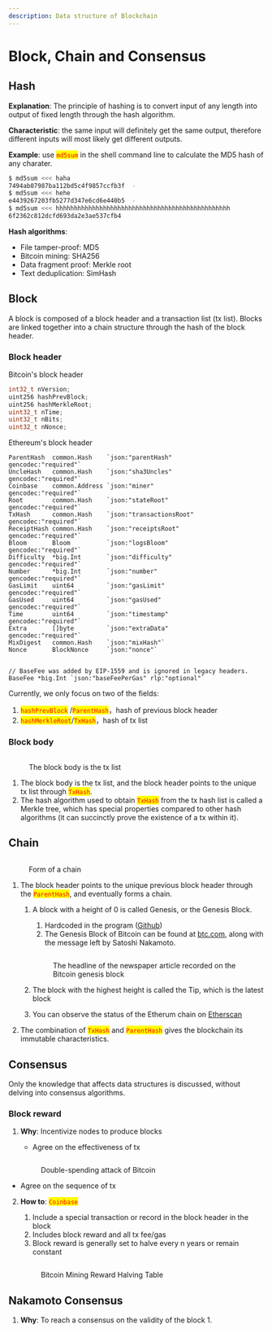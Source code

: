 ```yaml
---
description: Data structure of Blockchain
---
```


# Block, Chain and Consensus

## Hash

**Explanation**: The principle of hashing is to convert input of any length into output of fixed length through the hash algorithm.

**Characteristic**: the same input will definitely get the same output, therefore different inputs will most likely get different outputs.

**Example**: use <mark style="color:red;">`md5sum`</mark> in the shell command line to calculate the MD5 hash of any charater.

```sh
$ md5sum <<< haha
7494ab07987ba112bd5c4f9857ccfb3f  -
$ md5sum <<< hehe
e4439267203fb5277d347e6cd6e440b5  -
$ md5sum <<< hhhhhhhhhhhhhhhhhhhhhhhhhhhhhhhhhhhhhhhhhhhhhhhh
6f2362c812dcfd693da2e3ae537cfb4
```

**Hash algorithms**:&#x20;

* File tamper-proof: MD5
* Bitcoin mining: SHA256
* Data fragment proof: Merkle root
* Text deduplication: SimHash

## Block

A block is composed of a block header and a transaction list (tx list). Blocks are linked together into a chain structure through the hash of the block header.

### Block header

Bitcoin's block header&#x20;

```cpp
int32_t nVersion; 
uint256 hashPrevBlock; 
uint256 hashMerkleRoot; 
uint32_t nTime; 
uint32_t nBits; 
uint32_t nNonce;
```

Ethereum's block header

```solidity
ParentHash  common.Hash    `json:"parentHash"       gencodec:"required"`
UncleHash   common.Hash    `json:"sha3Uncles"       gencodec:"required"`
Coinbase    common.Address `json:"miner"            gencodec:"required"`
Root        common.Hash    `json:"stateRoot"        gencodec:"required"`
TxHash      common.Hash    `json:"transactionsRoot" gencodec:"required"`
ReceiptHash common.Hash    `json:"receiptsRoot"     gencodec:"required"`
Bloom       Bloom          `json:"logsBloom"        gencodec:"required"`
Difficulty  *big.Int       `json:"difficulty"       gencodec:"required"`
Number      *big.Int       `json:"number"           gencodec:"required"`
GasLimit    uint64         `json:"gasLimit"         gencodec:"required"`
GasUsed     uint64         `json:"gasUsed"          gencodec:"required"`
Time        uint64         `json:"timestamp"        gencodec:"required"`
Extra       []byte         `json:"extraData"        gencodec:"required"`
MixDigest   common.Hash    `json:"mixHash"`
Nonce       BlockNonce     `json:"nonce"`


// BaseFee was added by EIP-1559 and is ignored in legacy headers.
BaseFee *big.Int `json:"baseFeePerGas" rlp:"optional"`
```

Currently, we only focus on two of the fields:

1. <mark style="color:red;">`hashPrevBlock`</mark> /<mark style="color:red;">`ParentHash`</mark>，hash of previous block header
2. <mark style="color:red;">`hashMerkleRoot`</mark>/<mark style="color:red;">`TxHash`</mark>，hash of tx list

### Block body

<figure><img src="../.gitbook/assets/block-body.png" alt=""><figcaption><p>The block body is the tx list</p></figcaption></figure>

1. The block body is the tx list, and the block header points to the unique tx list through <mark style="color:red;">`TxHash`</mark>.
2. The hash algorithm used to obtain <mark style="color:red;">`TxHash`</mark> from the tx hash list is called a Merkle tree, which has special properties compared to other hash algorithms (it can succinctly prove the existence of a tx within it).

## Chain

<figure><img src="../.gitbook/assets/chain.png" alt=""><figcaption><p>Form of a chain</p></figcaption></figure>

1. The block header points to the unique previous block header through the <mark style="color:red;">`ParentHash`</mark>, and eventually forms a chain.
   1.  A block with a height of 0 is called Genesis, or the Genesis Block.

       1. Hardcoded in the program ([Github](https://github.com/bitcoin/bitcoin/blob/v22.0/src/chainparams.cpp#L53))
       2. The Genesis Block of Bitcoin can be found at [btc.com](https://btc.com/btc/block/0), along with the message left by Satoshi Nakamoto.



       <figure><img src="../.gitbook/assets/EqyhCKuXIAAOl0z.jpeg" alt=""><figcaption><p>The headline of the newspaper article recorded on the Bitcoin genesis block</p></figcaption></figure>
   2. The block with the highest height is called the Tip, which is the latest block
   3. You can observe the status of the Etherum chain on [Etherscan](https://etherscan.io/blocks)
2. The combination of <mark style="color:red;">`TxHash`</mark> and <mark style="color:red;">`ParentHash`</mark> gives the blockchain its immutable characteristics.

## Consensus

Only the knowledge that affects data structures is discussed, without delving into consensus algorithms.

### Block reward

1.  **Why**: Incentivize nodes to produce blocks

    * Agree on the effectiveness of tx

    <figure><img src="../.gitbook/assets/ds.png" alt=""><figcaption><p>Double-spending attack of Bitcoin</p></figcaption></figure>

* Agree on the sequence of tx

2.  **How to**: <mark style="color:red;">`Coinbase`</mark>&#x20;

    1. Include a special transaction or record in the block header in the block
    2. Includes block reward and all tx fee/gas
    3. Block reward is generally set to halve every n years or remain constant



    <figure><img src="../.gitbook/assets/Untitled.png" alt=""><figcaption><p>Bitcoin Mining Reward Halving Table</p></figcaption></figure>

## Nakamoto Consensus

1. **Why**: To reach a consensus on the validity of the block
   1.
